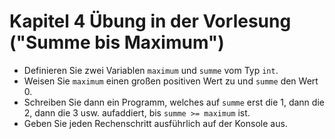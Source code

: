 # Kapitel 4 Übung in der Vorlesung ("Summe bis Maximum")

* Definieren Sie zwei Variablen ```maximum``` und ```summe``` vom Typ ```int```.
* Weisen Sie ```maximum``` einen großen positiven Wert zu und ```summe``` den Wert 0.
* Schreiben Sie dann ein Programm, welches auf ```summe``` erst die 1, dann die 2, dann die 3 usw. aufaddiert, bis ```summe >= maximum``` ist. 
* Geben Sie jeden Rechenschritt ausführlich auf der Konsole aus.
